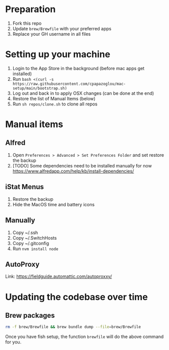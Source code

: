 # Preparation
1. Fork this repo
2. Update `brew/Brewfile` with your preferred apps
3. Replace your GH username in all files

# Setting up your machine

1. Login to the App Store in the background (before mac apps get installed)
2. Run `bash <(curl -s https://raw.githubusercontent.com/cpapazoglou/mac-setup/main/bootstrap.sh)`
3. Log out and back in to apply OSX changes (can be done at the end)
4. Restore the list of Manual Items (below)
5. Run `sh repos/clone.sh` to clone all repos

# Manual items

## Alfred
1. Open `Preferences > Advanced > Set Preferences Folder` and set restore the backup
2. [TODO] Some dependencies need to be installed manually for now https://www.alfredapp.com/help/kb/install-dependencies/

## iStat Menus
1. Restore the backup
2. Hide the MacOS time and battery icons

## Manually
1. Copy ~/.ssh
2. Copy ~/.SwitchHosts
3. Copy ~/.gitconfig
4. Run `nvm install node`

## AutoProxy 
Link: https://fieldguide.automattic.com/autoproxxy/

# Updating the codebase over time

## Brew packages
```bash
rm -f brew/Brewfile && brew bundle dump --file=brew/Brewfile
```

Once you have fish setup, the function `brewfile` will do the above command for you.
